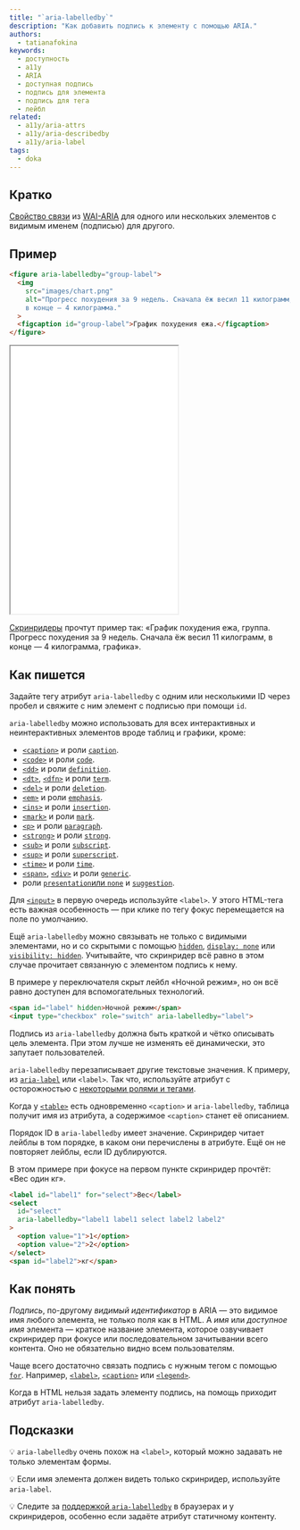 ```yaml
---
title: "`aria-labelledby`"
description: "Как добавить подпись к элементу с помощью ARIA."
authors:
  - tatianafokina
keywords:
  - доступность
  - a11y
  - ARIA
  - доступная подпись
  - подпись для элемента
  - подпись для тега
  - лейбл
related:
  - a11y/aria-attrs
  - a11y/aria-describedby
  - a11y/aria-label
tags:
  - doka
---
```


## Кратко

[Свойство связи](/a11y/aria-attrs/#atributy-svyazi) из [WAI-ARIA](/a11y/aria-intro/#specifikaciya) для одного или нескольких элементов c видимым именем (подписью) для другого.

## Пример

```html
<figure aria-labelledby="group-label">
  <img
    src="images/chart.png"
    alt="Прогресс похудения за 9 недель. Сначала ёж весил 11 килограмм,
    в конце — 4 килограмма."
  >
  <figcaption id="group-label">График похудения ежа.</figcaption>
</figure>
```

<iframe title="<figure> с подписью из aria-labelledby" src="demos/figure-with-aria-labelledby/" height="480"></iframe>

[Скринридеры](/a11y/screenreaders/) прочтут пример так: «График похудения ежа, группа. Прогресс похудения за 9 недель. Сначала ёж весил 11 килограмм, в конце — 4 килограмма, графика».

## Как пишется

Задайте тегу атрибут `aria-labelledby` с одним или несколькими ID через пробел и свяжите с ним элемент с подписью при помощи `id`.

`aria-labelledby` можно использовать для всех интерактивных и неинтерактивных элементов вроде таблиц и графики, кроме:

- [`<caption>`](/html/caption/) и роли [`caption`](/a11y/role-caption/).
- [`<code>`](/html/code/) и роли [`code`](/a11y/role-code/).
- [`<dd>`](/html/dl-dd-dt/) и роли [`definition`](/a11y/role-definition/).
- [`<dt>`](/html/dl-dd-dt/), [`<dfn>`](/html/dfn/) и роли [`term`](/a11y/role-term/).
- [`<del>`](/html/del/) и роли [`deletion`](/a11y/role-deletion/).
- [`<em>`](/html/em/) и роли [`emphasis`](/a11y/role-emphasis/).
- [`<ins>`](/html/ins/) и роли [`insertion`](/a11y/role-insertion/).
- [`<mark>`](/html/mark/) и роли [`mark`](/a11y/role-mark/).
- [`<p>`](/html/p/) и роли [`paragraph`](/a11y/role-paragraph/).
- [`<strong>`](/html/strong/) и роли [`strong`](/a11y/role-strong/).
- [`<sub>`](/html/sub/) и роли [`subscript`](/a11y/role-subscript/).
- [`<sup>`](/html/sup/) и роли [`superscript`](/a11y/role-superscript/).
- [`<time>`](/html/time/) и роли [`time`](/a11y/role-time/).
- [`<span>`](/html/span/), [`<div>`](/html/div/) и роли [`generic`](/a11y/role-generic/).
- роли [`presentation`или `none`](/a11y/role-presentation-none/) и [`suggestion`](/a11y/role-suggestion/).

Для [`<input>`](/html/input/) в первую очередь используйте `<label>`. У этого HTML-тега есть важная особенность — при клике по тегу фокус перемещается на поле по умолчанию.

Ещё `aria-labelledby` можно связывать не только с видимыми элементами, но и со скрытыми с помощью [`hidden`](/html/hidden/), [`display: none`](/css/display/#kak-pishetsya) или [`visibility: hidden`](/css/visibility/#kak-pishetsya). Учитывайте, что скринридер всё равно в этом случае прочитает связанную с элементом подпись к нему.

В примере у переключателя скрыт лейбл «Ночной режим», но он всё равно доступен для вспомогательных технологий.

```html
<span id="label" hidden>Ночной режим</span>
<input type="checkbox" role="switch" aria-labelledby="label">
```

Подпись из `aria-labelledby` должна быть краткой и чётко описывать цель элемента. При этом лучше не изменять её динамически, это запутает пользователей.

`aria-labelledby` перезаписывает другие текстовые значения. К примеру, из [`aria-label`](/a11y/aria-label/) или `<label>`. Так что, используйте атрибут с осторожностью с [некоторыми ролями и тегами](https://www.w3.org/WAI/ARIA/apg/practices/names-and-descriptions/#naming_with_child_content).

Когда у [`<table>`](/html/tables/) есть одновременно `<caption>` и `aria-labelledby`, таблица получит имя из атрибута, а содержимое `<caption>` станет её описанием.

Порядок ID в `aria-labelledby` имеет значение. Скринридер читает лейблы в том порядке, в каком они перечислены в атрибуте. Ещё он не повторяет лейблы, если ID дублируются.

В этом примере при фокусе на первом пункте скринридер прочтёт: «Вес один кг».

```html
<label id="label1" for="select">Вес</label>
<select
  id="select"
  aria-labelledby="label1 label1 select label2 label2"
>
  <option value="1">1</option>
  <option value="2">2</option>
</select>
<span id="label2">кг</span>
```

## Как понять

_Подпись_, по-другому _видимый идентификатор_ в ARIA — это видимое имя любого элемента, не только поля как в HTML. А _имя_ или _доступное имя_ элемента — краткое название элемента, которое озвучивает скринридер при фокусе или последовательном зачитывании всего контента. Оно не обязательно видно всем пользователям.

Чаще всего достаточно связать подпись с нужным тегом с помощью [`for`](/html/for/). Например, [`<label>`](/html/label/), [`<caption>`](/html/caption/) или [`<legend>`](/html/legend/).

Когда в HTML нельзя задать элементу подпись, на помощь приходит атрибут `aria-labelledby`.

## Подсказки

💡 `aria-labelledby` очень похож на `<label>`, который можно задавать не только элементам формы.

💡 Если имя элемента должен видеть только скринридер, используйте `aria-label`.

💡 Следите за [поддержкой `aria-labelledby`](https://www.davidmacd.com/blog/does-aria-label-override-static-text.html) в браузерах и у скринридеров, особенно если задаёте атрибут статичному контенту.
